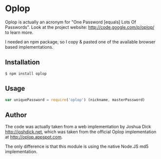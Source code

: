 # Oplop
      
  Oplop is actually an acronym for "One Password [equals] Lots Of Passwords".
  Look at the project website: http://code.google.com/p/oplop/ to learn more.

  I needed an npm package, so I copy & pasted one of the available browser based implementations.

## Installation

    $ npm install oplop

## Usage

```javascript
var uniquePassword = require('oplop') (nickname, masterPassword)
```

## Author
  
  The code was actually taken from a web implementation by Joshua Dick <http://joshdick.net>, which
  was taken from the official Oplop implementation at <http://oplop.appspot.com>.

  The only difference is that this module is using the native Node.JS md5 implementation. 